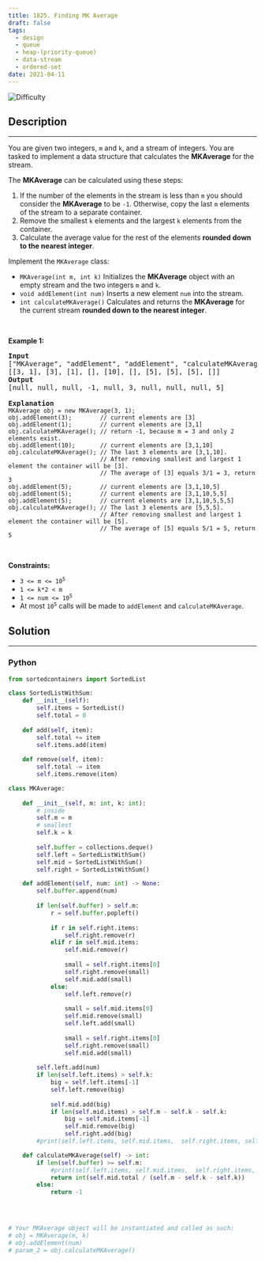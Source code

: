 ```yaml
---
title: 1825. Finding MK Average
draft: false
tags: 
  - design
  - queue
  - heap-(priority-queue)
  - data-stream
  - ordered-set
date: 2021-04-11
---
```


![Difficulty](https://img.shields.io/badge/Difficulty-Hard-blue.svg)

## Description

---
<p>You are given two integers, <code>m</code> and <code>k</code>, and a stream of integers. You are tasked to implement a data structure that calculates the <strong>MKAverage</strong> for the stream.</p>

<p>The <strong>MKAverage</strong> can be calculated using these steps:</p>

<ol>
	<li>If the number of the elements in the stream is less than <code>m</code> you should consider the <strong>MKAverage</strong> to be <code>-1</code>. Otherwise, copy the last <code>m</code> elements of the stream to a separate container.</li>
	<li>Remove the smallest <code>k</code> elements and the largest <code>k</code> elements from the container.</li>
	<li>Calculate the average value for the rest of the elements <strong>rounded down to the nearest integer</strong>.</li>
</ol>

<p>Implement the <code>MKAverage</code> class:</p>

<ul>
	<li><code>MKAverage(int m, int k)</code> Initializes the <strong>MKAverage</strong> object with an empty stream and the two integers <code>m</code> and <code>k</code>.</li>
	<li><code>void addElement(int num)</code> Inserts a new element <code>num</code> into the stream.</li>
	<li><code>int calculateMKAverage()</code> Calculates and returns the <strong>MKAverage</strong> for the current stream <strong>rounded down to the nearest integer</strong>.</li>
</ul>

<p>&nbsp;</p>
<p><strong class="example">Example 1:</strong></p>

<pre>
<strong>Input</strong>
[&quot;MKAverage&quot;, &quot;addElement&quot;, &quot;addElement&quot;, &quot;calculateMKAverage&quot;, &quot;addElement&quot;, &quot;calculateMKAverage&quot;, &quot;addElement&quot;, &quot;addElement&quot;, &quot;addElement&quot;, &quot;calculateMKAverage&quot;]
[[3, 1], [3], [1], [], [10], [], [5], [5], [5], []]
<strong>Output</strong>
[null, null, null, -1, null, 3, null, null, null, 5]

<strong>Explanation</strong>
<code>MKAverage obj = new MKAverage(3, 1); 
obj.addElement(3);        // current elements are [3]
obj.addElement(1);        // current elements are [3,1]
obj.calculateMKAverage(); // return -1, because m = 3 and only 2 elements exist.
obj.addElement(10);       // current elements are [3,1,10]
obj.calculateMKAverage(); // The last 3 elements are [3,1,10].
                          // After removing smallest and largest 1 element the container will be [3].
                          // The average of [3] equals 3/1 = 3, return 3
obj.addElement(5);        // current elements are [3,1,10,5]
obj.addElement(5);        // current elements are [3,1,10,5,5]
obj.addElement(5);        // current elements are [3,1,10,5,5,5]
obj.calculateMKAverage(); // The last 3 elements are [5,5,5].
                          // After removing smallest and largest 1 element the container will be [5].
                          // The average of [5] equals 5/1 = 5, return 5
</code></pre>

<p>&nbsp;</p>
<p><strong>Constraints:</strong></p>

<ul>
	<li><code>3 &lt;= m &lt;= 10<sup>5</sup></code></li>
	<li><code>1 &lt;= k*2 &lt; m</code></li>
	<li><code>1 &lt;= num &lt;= 10<sup>5</sup></code></li>
	<li>At most <code>10<sup>5</sup></code> calls will be made to <code>addElement</code> and <code>calculateMKAverage</code>.</li>
</ul>


## Solution

---
### Python
``` py title='finding-mk-average'
from sortedcontainers import SortedList

class SortedListWithSum:
    def __init__(self):
        self.items = SortedList()
        self.total = 0
        
    def add(self, item):
        self.total += item
        self.items.add(item)
        
    def remove(self, item):
        self.total -= item
        self.items.remove(item)

class MKAverage:
    
    def __init__(self, m: int, k: int):
        # inside
        self.m = m
        # smallest
        self.k = k
        
        self.buffer = collections.deque()
        self.left = SortedListWithSum()
        self.mid = SortedListWithSum()
        self.right = SortedListWithSum()

    def addElement(self, num: int) -> None:
        self.buffer.append(num)
        
        if len(self.buffer) > self.m:
            r = self.buffer.popleft()
            
            if r in self.right.items:
                self.right.remove(r)
            elif r in self.mid.items:
                self.mid.remove(r)
                
                small = self.right.items[0]
                self.right.remove(small)
                self.mid.add(small)
            else:
                self.left.remove(r)
                
                small = self.mid.items[0]
                self.mid.remove(small)
                self.left.add(small)
                
                small = self.right.items[0]
                self.right.remove(small)
                self.mid.add(small)
        
        self.left.add(num)
        if len(self.left.items) > self.k:
            big = self.left.items[-1]
            self.left.remove(big)
            
            self.mid.add(big)
            if len(self.mid.items) > self.m - self.k - self.k:
                big = self.mid.items[-1]
                self.mid.remove(big)
                self.right.add(big)
        #print(self.left.items, self.mid.items,  self.right.items, self.mid.total, self.m, self.k)        

    def calculateMKAverage(self) -> int:
        if len(self.buffer) >= self.m:
            #print(self.left.items, self.mid.items,  self.right.items, self.mid.total, self.m, self.k)
            return int(self.mid.total / (self.m - self.k - self.k))
        else:
            return -1
        
        


# Your MKAverage object will be instantiated and called as such:
# obj = MKAverage(m, k)
# obj.addElement(num)
# param_2 = obj.calculateMKAverage()


```

